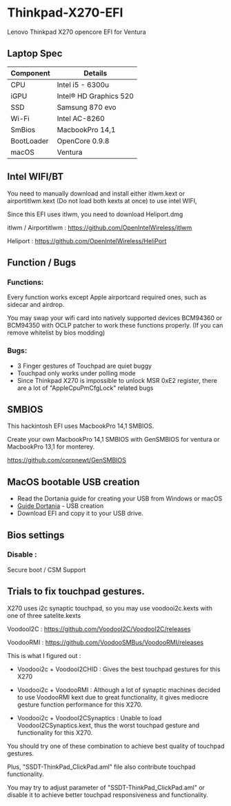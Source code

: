 # **Thinkpad-X270-EFI**
Lenovo Thinkpad X270 opencore EFI for Ventura


## Laptop Spec

| Component        | Details                            |
| ---------------- | ---------------------------------- |
| CPU              | Intel i5 - 6300u                   |
| iGPU             | Intel® HD Graphics 520             |
| SSD              | Samsung 870 evo                    |
| Wi-Fi            | Intel AC-8260                      |
| SmBios           | MacbookPro 14,1                    |
| BootLoader       | OpenCore 0.9.8                     |
| macOS            | Ventura                            |




## Intel WIFI/BT

You need to manually download and install either itlwm.kext or airportitlwm.kext (Do not load both kexts at once) to use intel WIFI,

Since this EFI uses itlwm, you need to download Heliport.dmg

itlwm / Airportitlwm : https://github.com/OpenIntelWireless/itlwm

Heliport : https://github.com/OpenIntelWireless/HeliPort


## Function / Bugs


### Functions:

Every function works except Apple airportcard required ones, such as sidecar and airdrop. 

You may swap your wifi card into natively supported devices BCM94360 or BCM94350 with OCLP patcher to work these functions properly. (If you can remove whitelist by bios modding)



### Bugs:

- 3 Finger gestures of Touchpad are quiet buggy
- Touchpad only works under polling mode
- Since Thinkpad X270 is impossible to unlock MSR 0xE2 register, there are a lot of "AppleCpuPmCfgLock" related bugs


## SMBIOS

This hackintosh EFI uses MacbookPro 14,1 SMBIOS.

Create your own MacbookPro 14,1 SMBIOS with GenSMBIOS for ventura or MacbookPro 13,1 for monterey.

https://github.com/corpnewt/GenSMBIOS



## MacOS bootable USB creation

- Read the Dortania guide for creating your USB from Windows or macOS
- [Guide Dortania](https://dortania.github.io/OpenCore-Install-Guide/installer-guide/) - USB creation
- Download EFI and copy it to your USB drive.



## Bios settings


### Disable : 

Secure boot / CSM Support

            
## Trials to fix touchpad gestures.

X270 uses i2c synaptic touchpad, so you may use voodooi2c.kexts with one of three satelite.kexts

VoodooI2C : https://github.com/VoodooI2C/VoodooI2C/releases

VoodooRMI : https://github.com/VoodooSMBus/VoodooRMI/releases



This is what I figured out :

- Voodooi2c + VoodooI2CHID : Gives the best touchpad gestures for this X270

- Voodooi2c + VoodooRMI : Although a lot of synaptic machines decided to use VoodooRMI kext due to great functionality, it gives mediocre gesture function performance for this X270.

- Voodooi2c + VoodooI2CSynaptics : Unable to load VoodooI2CSynaptics.kext, thus the worst touchpad gesture and functionality for this X270.

You should try one of these combination to achieve best quality of touchpad gestures.

Plus, "SSDT-ThinkPad_ClickPad.aml" file also contribute touchpad functionality.

You may try to adjust parameter of "SSDT-ThinkPad_ClickPad.aml" or disable it to achieve better touchpad responsiveness and functionality.
